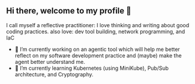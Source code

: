 ## Hi there, welcome to my profile 👋
I call myself a reflective practitioner: I love thinking and writing about good coding practices. also love: dev tool building, network programming, and IaC

- 🔭 I’m currently working on an agentic tool which will help me better reflect on my software development practice and (maybe) make the agent better understand me.
- 🌱 I’m currently learning Kubernetes (using MiniKube), Pub/Sub architecture, and Cryptography.
<!--
**per1Peteia/per1Peteia** is a ✨ _special_ ✨ repository because its `README.md` (this file) appears on your GitHub profile.

Here are some ideas to get you started:

- 🔭 I’m currently working on ...
- 🌱 I’m currently learning ...
- 👯 I’m looking to collaborate on ...
- 🤔 I’m looking for help with ...
- 💬 Ask me about ...
- 📫 How to reach me: ...
- 😄 Pronouns: ...
- ⚡ Fun fact: ...
-->
